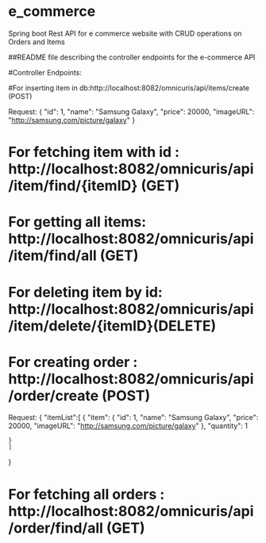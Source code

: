 # e_commerce
Spring boot Rest API for e commerce website with CRUD operations on Orders and Items 


##README file describing the controller endpoints for the e-commerce API


#Controller Endpoints:


#For inserting item in db:http://localhost:8082/omnicuris/api/items/create (POST)

Request:
	{
        	"id": 1,
        	"name": "Samsung Galaxy",
        	"price": 20000,
        	"imageURL": "http://samsung.com/picture/galaxy"
	}
	
# For fetching item with id : http://localhost:8082/omnicuris/api/item/find/{itemID} (GET)

# For getting all items: http://localhost:8082/omnicuris/api/item/find/all (GET)

# For deleting item by id: http://localhost:8082/omnicuris/api/item/delete/{itemID}(DELETE)


# For creating order : http://localhost:8082/omnicuris/api/order/create (POST)
Request:
{
	"itemList":[
	{
		"item":
		{
        	"id": 1,
        	"name": "Samsung Galaxy",
        	"price": 20000,
        	"imageURL": "http://samsung.com/picture/galaxy"
		},
		"quantity": 1
		
	}
	]
	
}

# For fetching all orders : http://localhost:8082/omnicuris/api/order/find/all (GET)